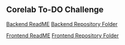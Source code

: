 ## Corelab To-DO Challenge

[Backend ReadME](https://github.com/ms-gustavo/corelab-challenge/blob/main/backend/README.md)
[Backend Repository Folder](https://github.com/ms-gustavo/corelab-challenge/tree/main/backend)

[Frontend ReadME](https://github.com/ms-gustavo/corelab-challenge/blob/main/frontend/README.md)
[Frontend Repository Folder](https://github.com/ms-gustavo/corelab-challenge/tree/main/frontend)
